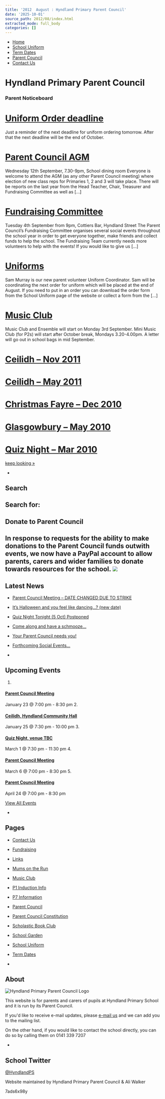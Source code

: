 ```yaml
---
title: '2012  August : Hyndland Primary Parent Council'
date: '2025-10-01'
source_path: 2012/08/index.html
extracted_mode: full_body
categories: []
---
```

- [Home](http://www.hyndlandprimaryparentcouncil.org)
- [School Uniform](school-uniform/)
- [Term Dates](term-dates/)
- [Parent Council](parent-council/)
- [Contact Us](contact-us/)

# Hyndland Primary Parent Council

### Parent Noticeboard

# [Uniform Order deadline](news/uniform-order-deadline/)

Just a reminder of the next deadline for uniform ordering tomorrow. After that the next deadline will be the end of October.

# [Parent Council AGM](news/parent-council-agm/)

Wednesday 12th September, 7.30-9pm, School dining room Everyone is welcome to attend the AGM (as any other Parent Council meeting) where election of new class reps for Primaries 1, 2 and 3 will take place. There will be reports on the last year from the Head Teacher, Chair, Treasurer and Fundraising Committee as well as […]

# [Fundraising Committee](news/fundraising-committee/)

Tuesday 4th September from 9pm, Cottiers Bar, Hyndland Street The Parent Council’s Fundraising Committee organises several social events throughout the school year in order to get everyone together, make friends and collect funds to help the school. The Fundraising Team currently&nbsp;needs more volunteers to help with the events! If you would like to give us […]

# [Uniforms](news/uniforms/)

Sam Murray is our new parent volunteer Uniform Coordinator. Sam will be coordinating the next order for uniform which will be placed at the end of August. If you need to put in an order you can download the order form from the School Uniform page of the website or collect a form from the […]

# [Music Club](news/music-club/)

Music Club and Ensemble will start on Monday 3rd September. Mini Music Club (for P2s) will start after October break, Mondays 3.20-4.00pm. A letter will go out in school bags in mid September.

# [Ceilidh – Nov 2011](past-events/ceilidh-nov-2011/)

# [Ceilidh – May 2011](past-events/ceilidh-may-2011/)

# [Christmas Fayre – Dec 2010](past-events/christmas-fayre-dec-2010/)

# [Glasgowbury – May 2010](past-events/glasgowbury-may-2010/)

# [Quiz Night – Mar 2010](past-events/quiz-night-mar-2010/)

[keep looking »](2012/08/page/2/)

- 
## Search

Search for:
- 
## Donate to Parent Council

In response to requests for the ability to make donations to the Parent Council funds outwith events, we now have a PayPal account to allow parents, carers and wider families to donate towards resources for the school. [![](https://www.paypalobjects.com/en_US/i/btn/x-click-butcc-donate.gif)](https://www.paypal.com/cgi-bin/webscr?cmd=_s-xclick&hosted_button_id=BW7E8PDGXH45Y)
- 
## Latest News

- [Parent Council Meeting – DATE CHANGED DUE TO STRIKE](news/parent-council-meeting-date-changed-due-to-strike/)
- [It’s Halloween and you feel like dancing…? (new date)](news/its-halloween-and-you-feel-like-dancing-new-date/)
- [Quiz Night Tonight (5 Oct) Postponed](news/quiz-night-tonight-5-oct-postponed/)
- [Come along and have a schmooze…](news/come-along-and-have-a-schmooze/)
- [Your Parent Council needs you!](news/your-parent-council-needs-you-10/)
- [Forthcoming Social Events…](news/forthcoming-social-events/)

- 
## Upcoming Events

1. 
#### [Parent Council Meeting](event/parent-council-meeting-tbc-3/)

January 23 @ 7:00 pm - 8:30 pm
2. 
#### [Ceilidh, Hyndland Community Hall](event/ceilidh/)

January 25 @ 7:30 pm - 10:00 pm
3. 
#### [Quiz Night, venue TBC](event/quiz-night-venue-tbc/)

March 1 @ 7:30 pm - 11:30 pm
4. 
#### [Parent Council Meeting](event/parent-council-meeting-tbc-4/)

March 6 @ 7:00 pm - 8:30 pm
5. 
#### [Parent Council Meeting](event/parent-council-meeting-tbc-6/)

April 24 @ 7:00 pm - 8:30 pm

[View All Events](events/)

- 
## Pages

- [Contact Us](contact-us/)
- [Fundraising](fundraising/)
- [Links](links/)
- [Mums on the Run](mums-on-the-run/)
- [Music Club](music-club/)
- [P1 Induction Info](p1-induction-info/)
- [P7 Information](p7-information/)
- [Parent Council](parent-council/)
- [Parent Council Constitution](parent-council-constitution/)
- [Scholastic Book Club](scholastic-book-club/)
- [School Garden](school-garden/)
- [School Uniform](school-uniform/)
- [Term Dates](term-dates/)

- 
## About

 ![Hyndland Primary Parent Council Logo](/assets/images/2012/02/logo.gif)

This website is for parents and carers of pupils at Hyndland Primary School and it is run by its Parent Council.

If you'd like to receive e-mail updates, please [e-mail us](mailto:enquiries@hyndlandprimaryparentcouncil.org) and we can add you to the mailing list.

On the other hand, if you would like to contact the school directly, you can do so by calling them on 0141 339 7207

- 
## School Twitter
[@HyndlandPS](https://twitter.com/HyndlandPS)

Website maintained by Hyndland Primary Parent Council & Ali Walker

7ads6x98y
